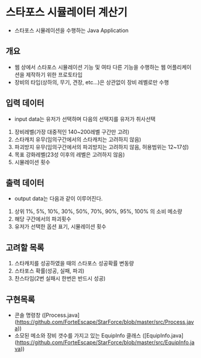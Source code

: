 # 스타포스 시뮬레이터 계산기

* 스타포스 시뮬레이션을 수행하는 Java Application

## 개요
* 웹 상에서 스타포스 시뮬레이션 기능 및 여타 다른 기능을 수행하는 웹 어플리케이션을 제작하기 위한 프로토타입
* 장비의 타입(상하의, 무기, 견장, etc...)은 상관없이 장비 레벨로만 수행

## 입력 데이터
* input data는 유저가 선택하며 다음의 선택지를 유저가 취사선택

1. 장비레벨(가장 대중적인 140~200레벨 구간만 고려)
2. 스타캐치 유무(임의구간에서의 스타캐치는 고려하지 않음)
3. 파괴방지 유무(임의구간에서의 파괴방지는 고려하지 않음, 허용범위는 12~17성)
4. 목표 강화레벨(23성 이후의 레벨은 고려하지 않음)
5. 시뮬레이션 횟수

## 출력 데이터
* output data는 다음과 같이 이루어진다.

1. 상위 1%, 5%, 10%, 30%, 50%, 70%, 90%, 95%, 100% 의 소비 메소량
2. 해당 구간에서의 파괴횟수
3. 유저가 선택한 옵션 표기, 시뮬레이션 횟수

## 고려할 목록
1. 스타캐치를 성공하였을 때의 스타포스 성공확률 변동량
2. 스타포스 확률(성공, 실패, 파괴)
3. 찬스타임(2번 실패시 한번은 반드시 성공)

## 구현목록
* 콘솔 명령창 ([Process.java] (https://github.com/ForteEscape/StarForce/blob/master/src/Process.java))
* 소모된 메소와 장비 갯수를 가지고 있는 EquipInfo 클래스 ([EquipInfo.java] (https://github.com/ForteEscape/StarForce/blob/master/src/EquipInfo.java))